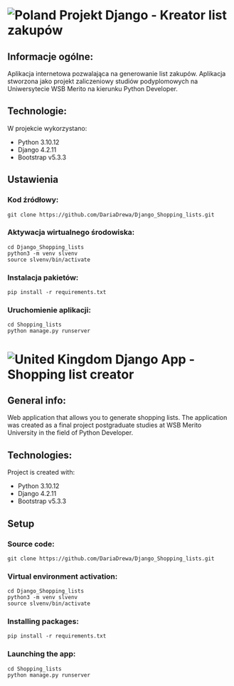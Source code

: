 # ![Poland](https://raw.githubusercontent.com/stevenrskelton/flag-icon/master/png/16/country-4x3/pl.png "Poland") Projekt Django - Kreator list zakupów
### 

## Informacje ogólne:
Aplikacja internetowa pozwalająca na generowanie list zakupów. Aplikacja stworzona jako projekt zaliczeniowy 
studiów podyplomowych na Uniwersytecie WSB Merito na kierunku Python Developer.

## Technologie:
W projekcie wykorzystano:
* Python 3.10.12
* Django 4.2.11
* Bootstrap v5.3.3

## Ustawienia

### Kod źródłowy:
```shell 
git clone https://github.com/DariaDrewa/Django_Shopping_lists.git
```

### Aktywacja wirtualnego środowiska:
```shell
cd Django_Shopping_lists
python3 -m venv slvenv
source slvenv/bin/activate
```

### Instalacja pakietów:
```shell 
pip install -r requirements.txt
```

### Uruchomienie aplikacji:
```shell 
cd Shopping_lists
python manage.py runserver
```

# ![United Kingdom](https://raw.githubusercontent.com/stevenrskelton/flag-icon/master/png/16/country-4x3/gb.png "United Kingdom") Django App - Shopping list creator

## General info:
Web application that allows you to generate shopping lists. The application was created as a final project
postgraduate studies at WSB Merito University in the field of Python Developer.


## Technologies:
Project is created with:
* Python 3.10.12
* Django 4.2.11
* Bootstrap v5.3.3

## Setup

### Source code:
```shell 
git clone https://github.com/DariaDrewa/Django_Shopping_lists.git
```

### Virtual environment activation:
```shell
cd Django_Shopping_lists
python3 -m venv slvenv
source slvenv/bin/activate
```

### Installing packages:
```shell 
pip install -r requirements.txt
```

### Launching the app:
```shell 
cd Shopping_lists
python manage.py runserver
```